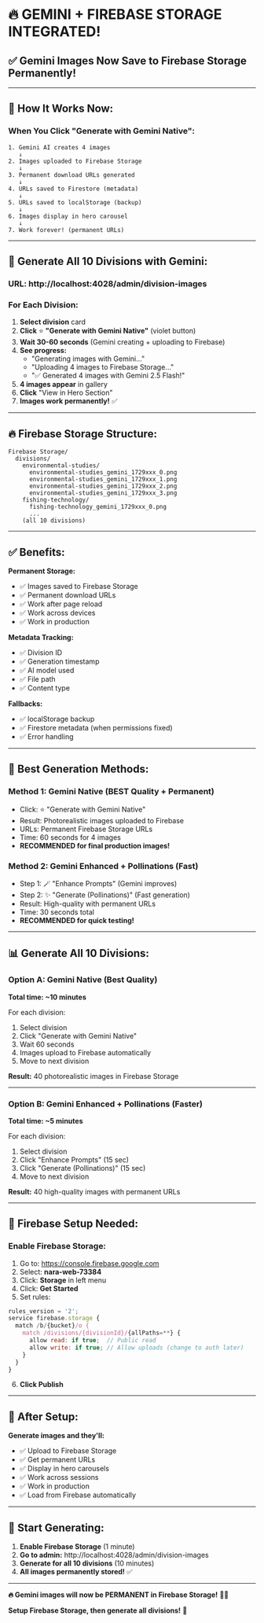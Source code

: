 # 🔥 GEMINI + FIREBASE STORAGE INTEGRATED!

## ✅ Gemini Images Now Save to Firebase Storage Permanently!

---

## 🎯 How It Works Now:

### **When You Click "Generate with Gemini Native":**

```
1. Gemini AI creates 4 images
   ↓
2. Images uploaded to Firebase Storage
   ↓
3. Permanent download URLs generated
   ↓
4. URLs saved to Firestore (metadata)
   ↓
5. URLs saved to localStorage (backup)
   ↓
6. Images display in hero carousel
   ↓
7. Work forever! (permanent URLs)
```

---

## 🚀 **Generate All 10 Divisions with Gemini:**

### **URL:** http://localhost:4028/admin/division-images

### **For Each Division:**

1. **Select division** card
2. **Click** ⭐ **"Generate with Gemini Native"** (violet button)
3. **Wait 30-60 seconds** (Gemini creating + uploading to Firebase)
4. **See progress:**
   - "Generating images with Gemini..."
   - "Uploading 4 images to Firebase Storage..."
   - "✅ Generated 4 images with Gemini 2.5 Flash!"
5. **4 images appear** in gallery
6. **Click** "View in Hero Section"
7. **Images work permanently!** ✅

---

## 🔥 **Firebase Storage Structure:**

```
Firebase Storage/
  divisions/
    environmental-studies/
      environmental-studies_gemini_1729xxx_0.png
      environmental-studies_gemini_1729xxx_1.png
      environmental-studies_gemini_1729xxx_2.png
      environmental-studies_gemini_1729xxx_3.png
    fishing-technology/
      fishing-technology_gemini_1729xxx_0.png
      ...
    (all 10 divisions)
```

---

## ✅ **Benefits:**

**Permanent Storage:**
- ✅ Images saved to Firebase Storage
- ✅ Permanent download URLs
- ✅ Work after page reload
- ✅ Work across devices
- ✅ Work in production

**Metadata Tracking:**
- ✅ Division ID
- ✅ Generation timestamp
- ✅ AI model used
- ✅ File path
- ✅ Content type

**Fallbacks:**
- ✅ localStorage backup
- ✅ Firestore metadata (when permissions fixed)
- ✅ Error handling

---

## 🎨 **Best Generation Methods:**

### **Method 1: Gemini Native (BEST Quality + Permanent)**
- Click: ⭐ "Generate with Gemini Native"
- Result: Photorealistic images uploaded to Firebase
- URLs: Permanent Firebase Storage URLs
- Time: 60 seconds for 4 images
- **RECOMMENDED for final production images!**

### **Method 2: Gemini Enhanced + Pollinations (Fast)**
- Step 1: 🪄 "Enhance Prompts" (Gemini improves)
- Step 2: ✨ "Generate (Pollinations)" (Fast generation)
- Result: High-quality with permanent URLs
- Time: 30 seconds total
- **RECOMMENDED for quick testing!**

---

## 📊 **Generate All 10 Divisions:**

### **Option A: Gemini Native (Best Quality)**
**Total time: ~10 minutes**

For each division:
1. Select division
2. Click "Generate with Gemini Native"
3. Wait 60 seconds
4. Images upload to Firebase automatically
5. Move to next division

**Result:** 40 photorealistic images in Firebase Storage

---

### **Option B: Gemini Enhanced + Pollinations (Faster)**
**Total time: ~5 minutes**

For each division:
1. Select division
2. Click "Enhance Prompts" (15 sec)
3. Click "Generate (Pollinations)" (15 sec)
4. Move to next division

**Result:** 40 high-quality images with permanent URLs

---

## 🔐 **Firebase Setup Needed:**

### **Enable Firebase Storage:**

1. Go to: https://console.firebase.google.com
2. Select: **nara-web-73384**
3. Click: **Storage** in left menu
4. Click: **Get Started**
5. Set rules:

```javascript
rules_version = '2';
service firebase.storage {
  match /b/{bucket}/o {
    match /divisions/{divisionId}/{allPaths=**} {
      allow read: if true;  // Public read
      allow write: if true; // Allow uploads (change to auth later)
    }
  }
}
```

6. **Click Publish**

---

## 🎯 **After Setup:**

**Generate images and they'll:**
- ✅ Upload to Firebase Storage
- ✅ Get permanent URLs
- ✅ Display in hero carousels
- ✅ Work across sessions
- ✅ Work in production
- ✅ Load from Firebase automatically

---

## 🚀 **Start Generating:**

1. **Enable Firebase Storage** (1 minute)
2. **Go to admin:** http://localhost:4028/admin/division-images
3. **Generate for all 10 divisions** (10 minutes)
4. **All images permanently stored!** ✅

---

**🔥 Gemini images will now be PERMANENT in Firebase Storage!** 🎨✨

**Setup Firebase Storage, then generate all divisions!** 🚀

